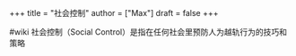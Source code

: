 +++
title = "社会控制"
author = ["Max"]
draft = false
+++

\#wiki
社会控制（Social Control）是指在任何社会里预防人为越轨行为的技巧和策略

